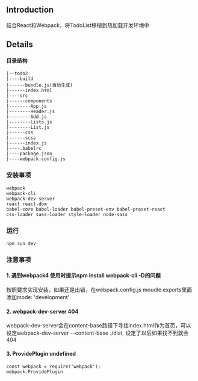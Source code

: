 ## Introduction
结合React和Webpack，将TodoList移植到热加载开发环境中

## Details
#### 目录结构
    |--todo2
    |----build
    |------bundle.js(自动生成)
	|------index.html
	|----src
	|------components
	|--------App.js
	|--------Header.js
	|--------Add.js
	|--------Lists.js
	|--------List.js
	|------css
	|------scss
	|------index.js 
	|----.babelrc
	|----package.json
	|----webpack.config.js

### 安装事项
	webpack
	webpack-cli
	webpack-dev-server
	react react-dom
	babel-core babel-loader babel-preset-env babel-preset-react
	css-loader sass-loader style-loader node-sass
### 运行
	npm run dev
### 注意事项
#### 1.	遇到webpack4 使用时提示npm install webpack-cli -D的问题
按照要求实现安装，如果还是出错，在webpack.config.js moudle.exports里面添加mode: 'development'
#### 2. webpack-dev-server 404
webpack-dev-server会在content-base路径下寻找index.html作为首页，可以设定webpack-dev-server --content-base ./dist, 设定了以后如果找不到就会404
#### 3. ProvidePlugin undefined
    const webpack = require('webpack');
    webpack.ProvidePlugin	
	
	



